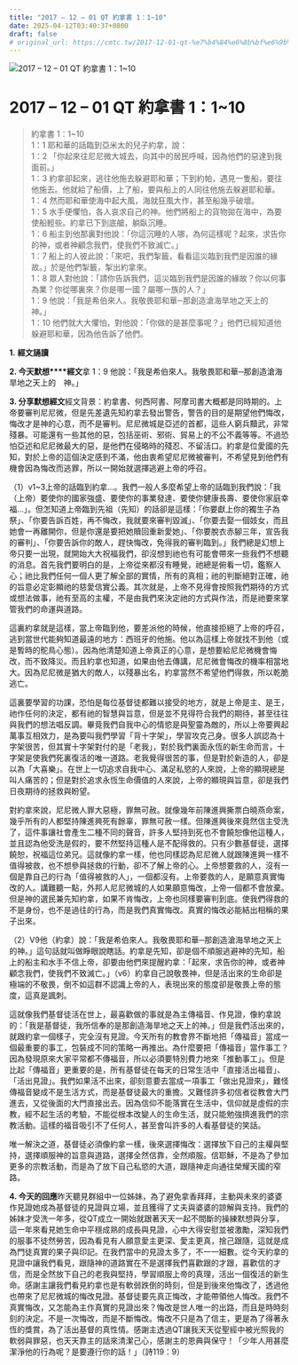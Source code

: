 ```yaml
---
title: "2017 – 12 – 01 QT 約拿書 1：1~10"
date: 2025-04-12T03:40:37+0800
draft: false
# original_url: https://cmtc.tw/2017-12-01-qt-%e7%b4%84%e6%8b%bf%e6%9b%b8-1%ef%bc%9a110
---
```


![2017 – 12 – 01 QT 約拿書 1：1\~10](/images/qt.jpg   "2017 – 12 – 01 QT 約拿書 1：1\~10")

# 2017 – 12 – 01 QT 約拿書 1：1\~10

> 約拿書 1：1\~10  
> 1：1 耶和華的話臨到亞米太的兒子約拿，說：  
> 1：2 「你起來往尼尼微大城去，向其中的居民呼喊，因為他們的惡達到我面前。」  
> 1：3 約拿卻起來，逃往他施去躲避耶和華；下到約帕，遇見一隻船，要往他施去。他就給了船價，上了船，要與船上的人同往他施去躲避耶和華。  
> 1：4 然而耶和華使海中起大風，海就狂風大作，甚至船幾乎破壞。  
> 1：5 水手便懼怕，各人哀求自己的神。他們將船上的貨物拋在海中，為要使船輕些。約拿已下到底艙，躺臥沉睡。  
> 1：6 船主到他那裏對他說：「你這沉睡的人哪，為何這樣呢？起來，求告你的神，或者神顧念我們，使我們不致滅亡。」  
> 1：7 船上的人彼此說：「來吧，我們掣籤，看看這災臨到我們是因誰的緣故。」於是他們掣籤，掣出約拿來。  
> 1：8 眾人對他說：「請你告訴我們，這災臨到我們是因誰的緣故？你以何事為業？你從哪裏來？你是哪一國？屬哪一族的人？」  
> 1：9 他說：「我是希伯來人。我敬畏耶和華─那創造滄海旱地之天上的　神。」  
> 1：10 他們就大大懼怕，對他說：「你做的是甚麼事呢？」他們已經知道他躲避耶和華，因為他告訴了他們。

**1.** **經文誦讀**

**2. 今天默想****經文**拿 1：9 他說：「我是希伯來人。我敬畏耶和華─那創造滄海旱地之天上的　神。」

**3. 分享默想經文**經文背景：約拿書、何西阿書、阿摩司書大概都是同時期的。上帝要審判尼尼微，但是先差遺先知約拿去發出警告，警告的目的是期望他們悔改，悔改才是神的心意，而不是審判。尼尼微城是亞述的首都，這些人窮兵黷武，非常殘暴。可能還有一些其他的惡，包括巫術、邪術、貿易上的不公不義等等。不過恐怕亞述和尼尼微最大的惡，是他們在侵略時的殘忍、不留活口。約拿是位愛國的先知，對於上帝的這個決定感到不滿，他由衷希望尼尼微被審判，不希望見到他們有機會因為悔改而逃罪，所以一開始就選擇逃避上帝的呼召。

（1）v1\~3上帝的話臨到約拿…。我們一般人多麼希望上帝的話臨到我們說：「我（上帝）要使你的國家強盛、要使你的事業發達、要使你健康長壽、要使你家庭幸福…」。但怎知道上帝臨到先祖（先知）的話卻是這樣：「你要獻上你的獨生子為祭」、「你要告訴百姓，再不悔改，我就要來審判毀滅」、「你要去娶一個妓女，而且她會一再離開你，但是你還是要把她贖回重新愛她」、「你要脫衣赤腳三年，宣告我的審判」、「你要告訴你的敵人，趕快悔改，免得我的審判臨到。」我們總是幻想上帝只要一出現，就開始大大祝福我們，卻沒想到祂也有可能會帶來一些我們不想聽的消息。首先我們要明白的是，上帝從來都沒有睡覺，祂總是俯看一切，鑑察人心；祂比我們任何一個人更了解全部的實情，所有的真相；祂的判斷絕對正確，祂的旨意必定彰顯祂的慈愛信實公義。其次就是，上帝不見得會按照我們期待的方式或想法做事，祂有至高的主權，不是由我們來決定祂的方式與作法，而是祂要來掌管我們的命運與道路。

這裏約拿就是這樣，當上帝臨到他，要差派他的時候，他直接拒絕了上帝的呼召，逃到當世代能夠知道最遠的地方：西班牙的他施。他以為這樣上帝就找不到他（或是暫時的鴕鳥心態）。因為他清楚知道上帝真正的心意，是想要給尼尼微機會悔改，而不致降災。而且約拿也知道，如果由他去傳講，尼尼微會悔改的機率相當地大。因為尼尼微是猶大的敵人，以殘暴出名，約拿當然不希望他們得救，所以乾脆逃亡。

這裏要學習的功課，恐怕是每位基督徒都難以接受的地方，就是上帝是主、是王，祂作任何的決定，都有祂的智慧與旨意，但是並不見得符合我們的期待，甚至往往與我們的想法唱反調。畢竟我們自我中心的情慾是與聖靈為敵的，所以上帝要興起萬事互相效力，是為要叫我們學習「背十字架」，學習攻克己身。很多人誤認為十字架很苦，但其實十字架對付的是「老我」，對於我們裏面永恆的新生命而言，十字架是使我們死裏復活的唯一道路。老我覺得很苦的事，但是對於新造的人，卻是以為「大喜樂」。在世上一切追求自我中心、滿足私慾的人來說，上帝的顯現總是叫人痛苦的；但是對於追求永恆生命價值的人來說，上帝的顯現與旨意，卻是我們日夜期待的拯救與盼望。

對約拿來說，尼尼微人罪大惡極，罪無可赦。就像幾年前陳進興撕票白曉燕命案，幾乎所有的人都堅持陳進興死有餘辜，罪無可赦一樣。但陳進興後來竟然信主受洗了，這件事讓社會產生二種不同的聲音，許多人堅持到死也不會饒恕像他這種人，並且認為他受洗是假的，要不然堅持這種人是不配得救的。只有少數基督徒，選擇饒恕，祝福這位弟兄。這就像約拿一樣，他也同樣認為尼尼微人就跟陳進興一樣不值得被救，也不想參與拯救的行動，卻不了解上帝的心。上帝想要救的人，沒有一個是靠自己的行為「值得被救的人」，一個都沒有。上帝要救的人，是願意真實悔改的人。講難聽一點，外邦人尼尼微城的人如果願意悔改，上帝一個都不會放棄。但是神的選民兼先知約拿，如果不肯悔改，上帝也同樣要審判到底。使我們得救的不是身份，也不是過往的行為，而是我們真實悔改。真實的悔改必能結出相稱的果子出來。

（2）V9他（約拿）說：「我是希伯來人。我敬畏耶和華─那創造滄海旱地之天上的神。」這句話就叫做睜眼說瞎話。約拿是先知，卻是個不順服逃避神的先知，船上的船主和水手不信上帝，卻要由他們來提醒約拿：「起來，求告你的神，或者神顧念我們，使我們不致滅亡。」（v6）約拿自己說敬畏神，但是活出來的生命卻是極端的不敬畏，倒不如這群不認識上帝的人，表現出來的態度卻是敬畏上帝的態度，這真是諷刺。

這就像我們基督徒活在世上，最喜歡做的事就是為主傳福音、作見證，像約拿說的：「我是基督徒，我所信奉的是那創造海旱地之天上的神。」但是我們活出來的，就跟約拿一個樣子，完全沒有見證。今天所有的教會界不斷地把「傳福音」當成一個最重要的事工，包裝成不同的策略一再推出。為什麼要把「傳福音」當作事工？因為發現原來大家平常都不傳福音，所以必須要特別費力地來「推動事工」。但是比起「傳福音」更重要的是，所有基督徒在每天的日常生活中「直接活出福音」、「活出見證」。我們如果活不出來，卻刻意要去當成一項事工「做出見證來」，難怪傳福音變成不是生活方式，而是基督徒最大的重擔。又難怪許多初信者從教會大門進去，又從後面的大門直接出去。因為信仰不能落實在生活中，信仰就是虛假的宗教，經不起生活的考驗，不能從根本改變人的生命生活，就只能勉強擠進我們的宗教活動。這樣的福音吸引不了任何人，甚至會叫許多的人看基督徒的笑話。

唯一解決之道，基督徒必須像約拿一樣，後來選擇悔改：選擇放下自己的主權與堅持，選擇順服神的旨意與道路，選擇全然信靠，全然順服。信耶穌，不是為了參加更多的宗教活動，而是為了放下自己私慾的大道，跟隨神走向通往榮耀天國的窄路。

**4. 今天的回應**昨天聽見群組中一位姊妹，為了避免拿香拜拜，主動與未來的婆婆作見證她成為基督徒的見證與立場，並且獲得了丈夫與婆婆的諒解與支持。我們的姊妹才受洗一年多，從QT成立一開始就跟著天天一起不間斷的操練默想與分享，這一年來看見她生命中平穩成熟的成長與見證，心中大得安慰並被激勵，深知我們的服事不徒然勞苦，因為看見有人願意愛主更深、愛主更真，捨己跟隨，這就是成為門徒真實的果子與印記。在我們當中的見證太多了，不一一細數。從今天約拿的見證中讓我們看見，跟隨神的道路實在不是選擇我們喜歡跟的才跟，喜歡信的才信，而是全然放下自己的老我與堅持，學習順服上帝的真理，活出一個復活的新生命。感謝主讓我們看見約拿也是有軟弱跌倒的時刻，但是到後來他悔改了，透過他也帶來了尼尼微城的悔改見證。基督徒要先真正悔改，才能帶領他人悔改。我們不真實悔改，又怎能為主作真實的見證出來？悔改是世人唯一的出路，而且是時時刻刻的決定。不是一次悔改，而是不斷悔改。悔改不只是為了信主，更是為了得著永恆的獎賞，為了活出基督的真性情。感謝主透過QT讓我天天從聖經中被光照我的軟弱與罪惡，也天天靠主的話來清潔己心，感謝主的恩典與保守！「少年人用甚麼潔淨他的行為呢？是要遵行你的話！」（詩119：9）